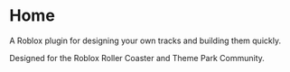 # Home

A Roblox plugin for designing your own tracks and building them quickly.

Designed for the Roblox Roller Coaster and Theme Park Community.
